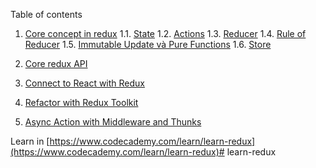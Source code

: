 Table of contents

1. [Core concept in redux](./Lesson01/README.md)
  1.1. [State](./Lesson01/README.md#state)
  1.2. [Actions](./Lesson01/README.md#actions)
  1.3. [Reducer](./Lesson01/README.md#reducer)
  1.4. [Rule of Reducer](./Lesson01/README.md#rule_of_reducer)
  1.5. [Immutable Update và Pure Functions](./Lesson01/README.md#immutable_update_and_pure_function)
  1.6. [Store](./Lesson01/README.md#store)

2. [Core redux API]()

3. [Connect to React with Redux]()

4. [Refactor with Redux Toolkit]()

5. [Async Action with Middleware and Thunks]()

Learn in [https://www.codecademy.com/learn/learn-redux](https://www.codecademy.com/learn/learn-redux)# learn-redux
